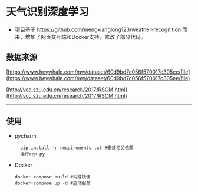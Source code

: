 # 天气识别深度学习
 - 项目基于 https://github.com/mengxianglong123/weather-recognition 而来，增加了网页交互端和Docker支持，修改了部分代码。

## 数据来源
[https://www.heywhale.com/mw/dataset/60d9bd7c056f570017c305ee/file](https://www.heywhale.com/mw/dataset/60d9bd7c056f570017c305ee/file)

[http://vcc.szu.edu.cn/research/2017/RSCM.html](http://vcc.szu.edu.cn/research/2017/RSCM.html)


---

## 使用
- pycharm
        
        pip install -r requirements.txt #安装相关依赖
        运行app.py
- Docker

      docker-compose build #构建镜像
      docker-compose up -d #启动服务








